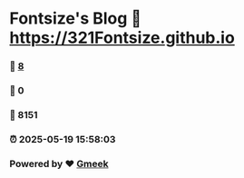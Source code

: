 # Fontsize's Blog :link: https://321Fontsize.github.io 
### :page_facing_up: [8](https://321Fontsize.github.io/tag.html) 
### :speech_balloon: 0 
### :hibiscus: 8151 
### :alarm_clock: 2025-05-19 15:58:03 
### Powered by :heart: [Gmeek](https://github.com/Meekdai/Gmeek)
